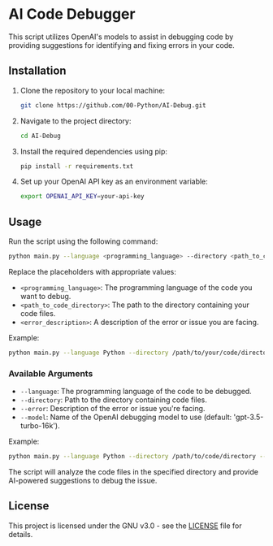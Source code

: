 # AI Code Debugger

This script utilizes OpenAI's models to assist in debugging code by providing suggestions for identifying and fixing errors in your code.

## Installation

1. Clone the repository to your local machine:

   ```bash
   git clone https://github.com/00-Python/AI-Debug.git
   ```

2. Navigate to the project directory:

   ```bash
   cd AI-Debug
   ```

3. Install the required dependencies using pip:

   ```bash
   pip install -r requirements.txt
   ```

4. Set up your OpenAI API key as an environment variable:

   ```bash
   export OPENAI_API_KEY=your-api-key
   ```

## Usage

Run the script using the following command:

```bash
python main.py --language <programming_language> --directory <path_to_code_directory> --error "<error_description>"
```

Replace the placeholders with appropriate values:

- `<programming_language>`: The programming language of the code you want to debug.
- `<path_to_code_directory>`: The path to the directory containing your code files.
- `<error_description>`: A description of the error or issue you are facing.

Example:

```bash
python main.py --language Python --directory /path/to/your/code/directory --error "Code is throwing an IndexError."
```

### Available Arguments

- `--language`: The programming language of the code to be debugged.
- `--directory`: Path to the directory containing code files.
- `--error`: Description of the error or issue you're facing.
- `--model`: Name of the OpenAI debugging model to use (default: 'gpt-3.5-turbo-16k').

Example:

```bash
python main.py --language Python --directory /path/to/code/directory --error "IndexError" --model "gpt-3.5-turbo-16k"
```

The script will analyze the code files in the specified directory and provide AI-powered suggestions to debug the issue.

## License

This project is licensed under the GNU v3.0 - see the [LICENSE](LICENSE) file for details.